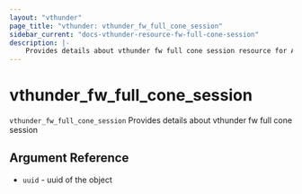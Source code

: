 ```yaml
---
layout: "vthunder"
page_title: "vthunder: vthunder_fw_full_cone_session"
sidebar_current: "docs-vthunder-resource-fw-full-cone-session"
description: |-
	Provides details about vthunder fw full cone session resource for A10
---
```


# vthunder\_fw\_full\_cone\_session

`vthunder_fw_full_cone_session` Provides details about vthunder fw full cone session

## Argument Reference

* `uuid` - uuid of the object

